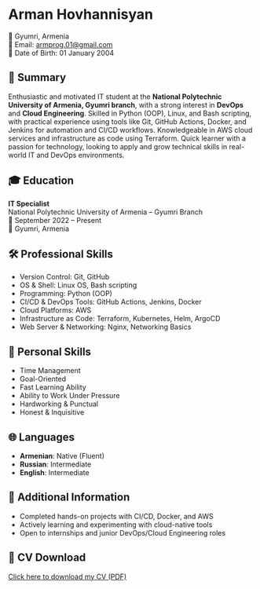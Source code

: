 # Arman Hovhannisyan

📍 Gyumri, Armenia  
📧 Email: armprog.01@gmail.com  
📅 Date of Birth: 01 January 2004



## 🧠 Summary

Enthusiastic and motivated IT student at the **National Polytechnic University of Armenia, Gyumri branch**, with a strong interest in **DevOps** and **Cloud Engineering**. Skilled in Python (OOP), Linux, and Bash scripting, with practical experience using tools like Git, GitHub Actions, Docker, and Jenkins for automation and CI/CD workflows. Knowledgeable in AWS cloud services and infrastructure as code using Terraform. Quick learner with a passion for technology, looking to apply and grow technical skills in real-world IT and DevOps environments.



## 🎓 Education

**IT Specialist**  
National Polytechnic University of Armenia – Gyumri Branch  
📅 September 2022 – Present  
📍 Gyumri, Armenia



## 🛠️ Professional Skills

- Version Control: Git, GitHub  
- OS & Shell: Linux OS, Bash scripting  
- Programming: Python (OOP)  
- CI/CD & DevOps Tools: GitHub Actions, Jenkins, Docker  
- Cloud Platforms: AWS  
- Infrastructure as Code: Terraform, Kubernetes, Helm, ArgoCD  
- Web Server & Networking: Nginx, Networking Basics



## 🧩 Personal Skills

- Time Management  
- Goal-Oriented  
- Fast Learning Ability  
- Ability to Work Under Pressure  
- Hardworking & Punctual  
- Honest & Inquisitive



## 🌐 Languages

- **Armenian**: Native (Fluent)  
- **Russian**: Intermediate  
- **English**: Intermediate



## 📌 Additional Information

- Completed hands-on projects with CI/CD, Docker, and AWS  
- Actively learning and experimenting with cloud-native tools  
- Open to internships and junior DevOps/Cloud Engineering roles



## 📁 CV Download

[Click here to download my CV (PDF)](./cv.pdf)
